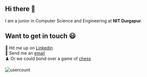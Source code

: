 ## Hi there 👋

I am a junior in Computer Science and Engineering at **NIT Durgapur**.</br> 

## Want to get in touch :smiley:</br>
🔭 Hit me up on [Linkedin](https://www.linkedin.com/in/archisman-ghosh-8724511a2/)</br>
:email: Send me an [email](mailto:ag.19U10132@btech.nitdgp.ac.in)</br>
♟️ Or we could bond over a game of [chess](https://lichess.org/@/a2000b)

![usercount](https://komarev.com/ghpvc/?username=archi-007&color=red)
